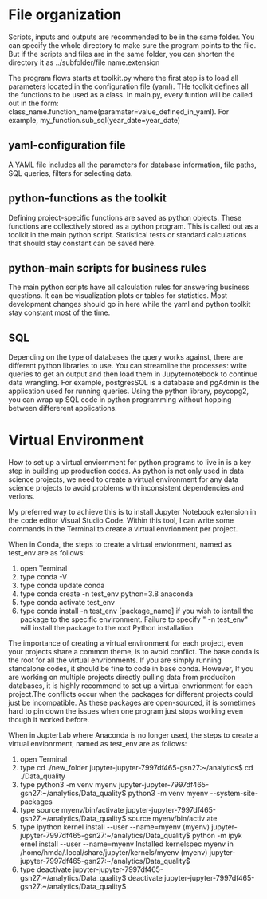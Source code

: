 # File organization
Scripts, inputs and outputs are recommended to be in the same folder. You can specify the whole directory to make sure the program points to the file. But if the scripts and files are in the same folder, you can shorten the directory it as ../subfolder/file name.extension

The program flows starts at toolkit.py where the first step is to load all parameters located in the configuration file (yaml). THe toolkit defines all the functions to be used as a class. In main.py, every funtion will be called out in the form: class_name.function_name(paramater=value_defined_in_yaml). For example, my_function.sub_sql(year_date=year_date)

## yaml-configuration file
A YAML file includes all the parameters for database information, file paths, SQL queries, filters for selecting data.
## python-functions as the toolkit
Defining project-specific functions are saved as python objects. These functions are collectively stored as a python program. This is called out as a toolkit in the main python script. Statistical tests or standard calculations that should stay constant can be saved here.
## python-main scripts for business rules
The main python scripts have all calculation rules for answering business questions. It can be visualization plots or tables for statistics. Most development changes should go in here while the yaml and python toolkit stay constant most of the time. 

## SQL
Depending on the type of databases the query works against, there are different python libraries to use. You can streamline the processes: write queries to get an output and then load them in Jupyternotebook to continue data wrangling. For example, postgresSQL is a database and pgAdmin is the application used for running queries. Using the python library, psycopg2, you can wrap up SQL code in python programming without hopping between differerent applications.

# Virtual Environment
How to set up a virtual enviornment for python programs to live in is a key step in building up production codes. As python is not only used in data science projects, we need to create a virtual environment for any data science projects to avoid problems with inconsistent dependencies and verions.

My preferred way to achieve this is to install Jupyter Notebook extension in the code editor Visual Studio Code. Within this tool, I can write some commands in the Terminal to create a virtual envrionment per project.

When in Conda, the steps to create a virtual envionrment, named as test_env are as follows:
1. open Terminal
2. type conda -V
3. type conda update conda
4. type conda create -n test_env python=3.8 anaconda
5. type conda activate test_env
6. type conda install -n test_env [package_name] if you wish to isntall the package to the specific environment.  Failure to specify " -n test_env" will install the package to the root Python installation

The importance of creating a virtual environment for each project, even your projects share a common theme, is to avoid conflict. The base conda is the root for all the virtual envrionments. If you are simply running standalone codes, it should be fine to code in base conda. However, If you are working on multiple projects directly pulling data from produciton databases, it is highly recommend to set up a virtual envrionment for each project.The conflicts occur when the packages for different projects could just be incompatible. As these packages are open-sourced, it is sometimes hard to pin down the issues when one program just stops working even though it worked before. 

When in JupterLab where Anaconda is no longer used,  the steps to create a virtual envionrment, named as test_env are as follows:
1. open Terminal
2. type cd ./new_folder
jupyter-jupyter-7997df465-gsn27:~/analytics$ cd ./Data_quality
3. type python3 -m venv myenv
jupyter-jupyter-7997df465-gsn27:~/analytics/Data_quality$ python3 -m venv myenv 
--system-site-packages
4. type source myenv/bin/activate
jupyter-jupyter-7997df465-gsn27:~/analytics/Data_quality$ source myenv/bin/activ
ate
5. type ipython kernel install --user --name=myenv (myenv) jupyter-jupyter-7997df465-gsn27:~/analytics/Data_quality$ python -m ipyk
ernel install --user --name=myenv
Installed kernelspec myenv in /home/hmda/.local/share/jupyter/kernels/myenv
(myenv) jupyter-jupyter-7997df465-gsn27:~/analytics/Data_quality$
6. type deactivate
jupyter-jupyter-7997df465-gsn27:~/analytics/Data_quality$ deactivate
jupyter-jupyter-7997df465-gsn27:~/analytics/Data_quality$

